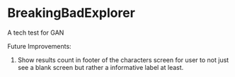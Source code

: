 # BreakingBadExplorer
 A tech test for GAN


Future Improvements:
1. Show results count in footer of the characters screen for user to not just see a blank screen but rather a informative label at least.